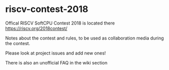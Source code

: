 # riscv-contest-2018
Offical RISCV SoftCPU Contest 2018 is located there https://riscv.org/2018contest/

Notes about the contest and rules, to be used as collaboration media during the contest.

Please look at project issues and add new ones!

There is also an unofficial FAQ in the wiki section
